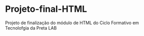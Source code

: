 ﻿# Projeto-final-HTML
Projeto de finalização do módulo de HTML do Ciclo Formativo em Tecnolofgia da Preta LAB
